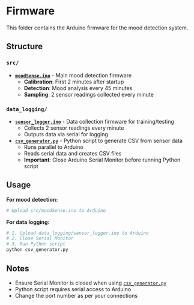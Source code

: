 # Firmware

This folder contains the Arduino firmware for the mood detection system.

## Structure

### `src/`
- **[`moodSense.ino`](src/moodSense.ino)** - Main mood detection firmware
  - **Calibration**: First 2 minutes after startup
  - **Detection**: Mood analysis every 45 minutes
  - **Sampling**: 2 sensor readings collected every minute

### `data_logging/`
- **[`sensor_logger.ino`](data_logging/sensor_logger.ino)** - Data collection firmware for training/testing
  - Collects 2 sensor readings every minute
  - Outputs data via serial for logging
- **[`csv_generator.py`](data_logging/csv_generator.py)** - Python script to generate CSV from sensor data
  - Runs parallel to Arduino
  - Reads serial data and creates CSV files
  - **Important**: Close Arduino Serial Monitor before running Python script

## Usage

**For mood detection:**
```bash
# Upload src/moodSense.ino to Arduino
```

**For data logging:**
```bash
# 1. Upload data_logging/sensor_logger.ino to Arduino
# 2. Close Serial Monitor
# 3. Run Python script
python csv_generator.py
```

## Notes
- Ensure Serial Monitor is closed when using [`csv_generator.py`](data_logging/csv_generator.py)
- Python script requires serial access to Arduino
- Change the port number as per your connections
